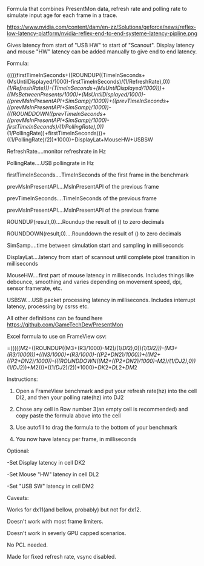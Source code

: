 Formula that combines PresentMon data, refresh rate and polling rate to simulate input age for each frame in a trace.

https://www.nvidia.com/content/dam/en-zz/Solutions/geforce/news/reflex-low-latency-platform/nvidia-reflex-end-to-end-systeme-latency-pipline.png

Gives latency from start of "USB HW" to start of "Scanout". Display latency and mouse "HW" latency can be added manually to give end to end latency.


Formula:

(((((firstTimeInSeconds+((ROUNDUP((TimeInSeconds+(MsUntilDisplayed/1000)-firstTimeInSeconds)/(1/RefreshRate),0))*(1/RefreshRate)))-(TimeInSeconds+(MsUntilDisplayed/1000)))+((MsBetweenPresents/1000)+(MsUntilDisplayed/1000)-((prevMsInPresentAPI+SimSamp)/1000))+((prevTimeInSeconds+((prevMsInPresentAPI+SimSamp)/1000))-(((ROUNDDOWN((prevTimeInSeconds+((prevMsInPresentAPI+SimSamp)/1000)-firstTimeInSeconds)/(1/PollingRate),0))*(1/PollingRate))+firstTimeInSeconds)))+((1/PollingRate)/2))*1000)+DisplayLat+MouseHW+USBSW


RefreshRate....monitor refreshrate in Hz

PollingRate....USB pollingrate in Hz

firstTimeInSeconds....TimeInSeconds of the first frame in the benchmark

prevMsInPresentAPI....MsInPresentAPI of the previous frame

prevTimeInSeconds....TimeInSeconds of the previous frame

prevMsInPresentAPI....MsInPresentAPI of the previous frame

ROUNDUP(result,0)....Roundup the result of () to zero decimals

ROUNDDOWN(result,0)....Rounddown the result of () to zero decimals

SimSamp....time between simulation start and sampling in milliseconds

DisplayLat....latency from start of scannout until complete pixel transition in milliseconds

MouseHW....first part of mouse latency in milliseconds. Includes things like debounce, smoothing and varies depending on movement speed, dpi, sensor framerate, etc.

USBSW....USB packet processing latency in milliseconds. Includes interrupt latency, processing by csrss etc.

All other definitions can be found here https://github.com/GameTechDev/PresentMon


Excel formula to use on FrameView csv:

=((((($M$2+((ROUNDUP((M3+(R3/1000)-$M$2)/(1/$DI$2),0))*(1/$DI$2)))-(M3+(R3/1000)))+((N3/1000)+(R3/1000)-((P2+$DN$2)/1000))+((M2+((P2+$DN$2)/1000))-(((ROUNDDOWN((M2+((P2+$DN$2)/1000)-$M$2)/(1/$DJ$2),0))*(1/$DJ$2))+$M$2)))+((1/$DJ$2)/2))*1000)+$DK$2+$DL$2+$DM$2


Instructions:

1) Open a FrameView benchmark and put your refresh rate(hz) into the cell DI2, and then your polling rate(hz) into DJ2

2) Chose any cell in Row number 3(an empty cell is recommended) and copy paste the formula above into the cell

3) Use autofill to drag the formula to the bottom of your benchmark

4) You now have latency per frame, in milliseconds


Optional:

-Set Display latency in cell DK2

-Set Mouse "HW" latency in cell DL2

-Set "USB SW" latency in cell DM2


Caveats:

Works for dx11(and bellow, probably) but not for dx12.

Doesn't work with most frame limiters.

Doesn't work in severly GPU capped scenarios.

No PCL needed.

Made for fixed refresh rate, vsync disabled.
